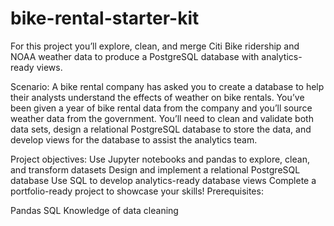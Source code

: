 # bike-rental-starter-kit

For this project you’ll explore, clean, and merge Citi Bike ridership and NOAA weather data to produce a PostgreSQL database with analytics-ready views.

Scenario:
A bike rental company has asked you to create a database to help their analysts understand the effects of weather on bike rentals. You’ve been given a year of bike rental data from the company and you’ll source weather data from the government. You’ll need to clean and validate both data sets, design a relational PostgreSQL database to store the data, and develop views for the database to assist the analytics team.

Project objectives:
Use Jupyter notebooks and pandas to explore, clean, and transform datasets
Design and implement a relational PostgreSQL database
Use SQL to develop analytics-ready database views
Complete a portfolio-ready project to showcase your skills!
Prerequisites:

Pandas
SQL
Knowledge of data cleaning

